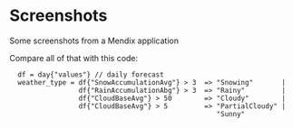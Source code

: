 # Screenshots

Some screenshots from a Mendix application

Compare all of that with this code:
```
  df = day{"values"} // daily forecast
  weather_type = df{"SnowAccumulationAvg"} > 3  => "Snowing"       |
                 df{"RainAccumulationAbg"} > 3  => "Rainy"         |
                 df{"CloudBaseAvg"} > 50        => "Cloudy"        |
                 df{"CloudBaseAvg"} > 5         => "PartialCloudy" |
                                                   "Sunny"
```
